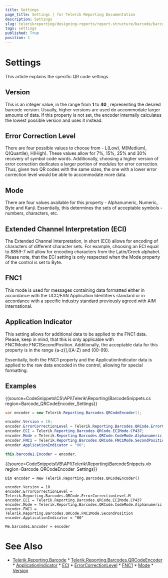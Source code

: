 ```yaml
---
title: Settings
page_title: Settings | for Telerik Reporting Documentation
description: Settings
slug: telerikreporting/designing-reports/report-structure/barcode/barcode-types/2d-barcodes/qr-code/settings
tags: settings
published: True
position: 1
---
```


# Settings



This article explains the specific QR code settings.

## Version

This is an integer value, in the range from __1__  to __40__ , representing              the desired barcode version. Usually, higher versions are used do accommodate larger amounts of data.             If this property is not set, the encoder internally calculates the lowest possible version and uses it instead.         

## Error Correction Level

There are four possible values to choose from - L(Low), M(Medium), Q(Quartile), H(High).              These values allow for 7%, 15%, 25% and 30% recovery of symbol code words. Additionally, choosing              a higher version of error correction dedicates a larger portion of modules for error correction.              Thus, given two QR codes with the same sizes, the one with a lower error correction level would be              able to accommodate more data.         

## Mode

There are four values available for this property - Alphanumeric, Numeric, Byte and Kanji. Essentially, this determines the              sets of acceptable symbols - numbers, characters, etc.         

## Extended Channel Interpretation (ECI)

The Extended Channel Interpretation, in short (ECI) allows for encoding of characters of different character sets. For example,              choosing an ECI equal to 8859-7 will allow for encoding characters from the Latin/Greek alphabet. Please note, that the ECI              setting is only respected when the Mode property of the control is set to Byte.         

## FNC1

This mode is used for messages containing data formatted either in accordance with the UCC/EAN Application Identifiers standard              or in accordance with a specific industry standard previously agreed with AIM International.         

## Application Indicator

This setting allows for additional data to be applied to the FNC1 data. Please, keep in mind, that this is only applicable with               FNC1Mode.FNC1SecondPosition. Additionally, the acceptable data for this property is in the range {a-z}],{[A-Z} and {00-99}.         

Essentially, both the FNC1 property and the ApplicationIndicator data is applied to the raw data encoded in the control,              allowing for special formatting.         

## Examples

{{source=CodeSnippets\CS\API\Telerik\Reporting\BarcodeSnippets.cs region=Barcode_QRCodeEncoder_Settings}}
````cs
var encoder = new Telerik.Reporting.Barcodes.QRCodeEncoder();

encoder.Version = 10;
encoder.ErrorCorrectionLevel = Telerik.Reporting.Barcodes.QRCode.ErrorCorrectionLevel.M;
encoder.ECI = Telerik.Reporting.Barcodes.QRCode.ECIMode.CP437;
encoder.Mode = Telerik.Reporting.Barcodes.QRCode.CodeMode.Alphanumeric;
encoder.FNC1 = Telerik.Reporting.Barcodes.QRCode.FNC1Mode.SecondPosition;
encoder.ApplicationIndicator = "00";

this.barcode1.Encoder = encoder;
````
{{source=CodeSnippets\VB\API\Telerik\Reporting\BarcodeSnippets.vb region=Barcode_QRCodeEncoder_Settings}}
````vbnet
Dim encoder = New Telerik.Reporting.Barcodes.QRCodeEncoder()

encoder.Version = 10
encoder.ErrorCorrectionLevel = Telerik.Reporting.Barcodes.QRCode.ErrorCorrectionLevel.M
encoder.ECI = Telerik.Reporting.Barcodes.QRCode.ECIMode.CP437
encoder.Mode = Telerik.Reporting.Barcodes.QRCode.CodeMode.Alphanumeric
encoder.FNC1 = Telerik.Reporting.Barcodes.QRCode.FNC1Mode.SecondPosition
encoder.ApplicationIndicator = "00"

Me.barcode1.Encoder = encoder
````

# See Also
 * [Telerik.Reporting.Barcode](/reporting/api/Telerik.Reporting.Barcode)  * [Telerik.Reporting.Barcodes.QRCodeEncoder](/reporting/api/Telerik.Reporting.Barcodes.QRCodeEncoder)  * [ApplicationIndicator](/reporting/api/Telerik.Reporting.Barcodes.QRCodeEncoder#Telerik_Reporting_Barcodes_QRCodeEncoder_ApplicationIndicator)  * [ECI](/reporting/api/Telerik.Reporting.Barcodes.QRCodeEncoder#Telerik_Reporting_Barcodes_QRCodeEncoder_ECI)  * [ErrorCorrectionLevel](/reporting/api/Telerik.Reporting.Barcodes.QRCodeEncoder#Telerik_Reporting_Barcodes_QRCodeEncoder_ErrorCorrectionLevel)  * [FNC1](/reporting/api/Telerik.Reporting.Barcodes.QRCodeEncoder#Telerik_Reporting_Barcodes_QRCodeEncoder_FNC1)  * [Mode](/reporting/api/Telerik.Reporting.Barcodes.QRCodeEncoder#Telerik_Reporting_Barcodes_QRCodeEncoder_Mode)  * [Version](/reporting/api/Telerik.Reporting.Barcodes.QRCodeEncoder#Telerik_Reporting_Barcodes_QRCodeEncoder_Version) 
